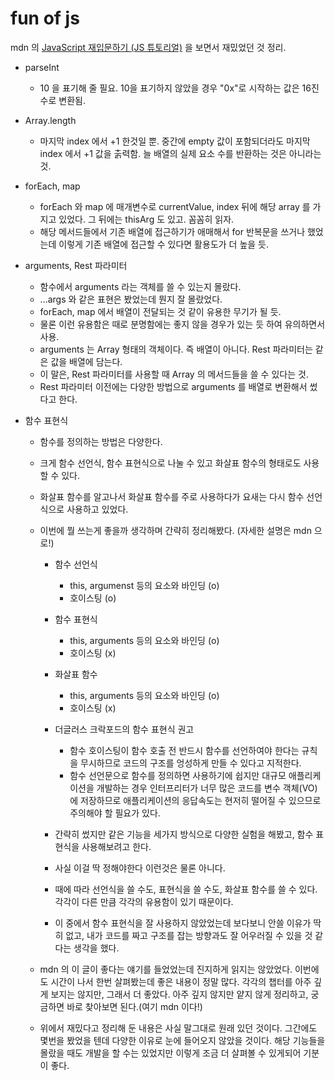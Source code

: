 # fun of js

mdn 의 [JavaScript 재입문하기 (JS 튜토리얼)](https://developer.mozilla.org/ko/docs/A_re-introduction_to_JavaScript) 을 보면서 재밌었던 것 정리.

- parseInt
    - 10 을 표기해 줄 필요. 10을 표기하지 않았을 경우 "0x"로 시작하는 값은 16진수로 변환됨.
- Array.length
    - 마지막 index 에서 +1 한것일 뿐. 중간에 empty 값이 포함되더라도 마지막 index 에서 +1 값을 춝력함. 늘 배열의 실제 요소 수를 반환하는 것은 아니라는 것.
- forEach, map
    - forEach 와 map 에 매개변수로 currentValue, index 뒤에 해당 array 를 가지고 있었다. 그 뒤에는 thisArg 도 있고. 꼼꼼히 읽자.
    - 해당 메서드들에서 기존 배열에 접근하기가 애매해서 for 반복문을 쓰거나 했었는데 이렇게 기존 배열에 접근할 수 있다면 활용도가 더 높을 듯.

- arguments, Rest 파라미터
    - 함수에서 arguments 라는 객체를 쓸 수 있는지 몰랐다.
    - ...args 와 같은 표현은 봤었는데 뭔지 잘 몰랐었다.
    - forEach, map 에서 배열이 전달되는 것 같이 유용한 무기가 될 듯.
    - 물론 이런 유용함은 때로 분명함에는 좋지 않을 경우가 있는 듯 하여  유의하면서 사용.
    - arguments 는 Array 형태의 객체이다. 즉 배열이 아니다. Rest 파라미터는 같은 값을 배열에 담는다.
    - 이 말은, Rest 파라미터를 사용할 때 Array 의 메서드들을 쓸 수 있다는 것.
    - Rest 파라미터 이전에는 다양한 방법으로 arguments 를 배열로 변환해서 썼다고 한다.

- 함수 표현식
    - 함수를 정의하는 방법은 다양한다.
    - 크게 함수 선언식, 함수 표현식으로 나눌 수 있고 화살표 함수의 형태로도 사용할 수 있다.
    - 화살표 함수를 알고나서 화살표 함수를 주로 사용하다가 요새는 다시 함수 선언식으로 사용하고 있었다.
    - 이번에 뭘 쓰는게 좋을까 생각하며 간략히 정리해봤다. (자세한 설명은 mdn 으로!)
        - 함수 선언식
            - this, argumenst 등의 요소와 바인딩 (o)
            - 호이스팅 (o)
        - 함수 표현식
            - this, arguments 등의 요소와 바인딩 (o)
            - 호이스팅 (x)
        - 화살표 함수
            - this, arguments 등의 요소와 바인딩 (o)
            - 호이스팅 (x)

        - 더글러스 크락포드의 함수 표현식 권고
            - 함수 호이스팅이 함수 호출 전 반드시 함수를 선언하여야 한다는 규칙을 무시하므로 코드의 구조를 엉성하게 만들 수 있다고 지적한다.
            - 함수 선언문으로 함수를 정의하면 사용하기에 쉽지만 대규모 애플리케이션을 개발하는 경우 인터프리터가 너무 많은 코드를 변수 객체(VO)에 저장하므로 애플리케이션의 응답속도는 현저히 떨어질 수 있으므로 주의해야 할 필요가 있다.

        - 간략히 썼지만 같은 기능을 세가지 방식으로 다양한 실험을 해봤고, 함수 표현식을 사용해보려고 한다.
        - 사실 이걸 딱 정해야한다 이런것은 물론 아니다.
        - 때에 따라 선언식을 쓸 수도, 표현식을 쓸 수도, 화살표 함수를 쓸 수 있다. 각각이 다른 만큼 각각의 유용함이 있기 때문이다.
        - 이 중에서 함수 표현식을 잘 사용하지 않았었는데 보다보니 안쓸 이유가 딱히 없고, 내가 코드를 짜고 구조를 잡는 방향과도 잘 어우러질 수 있을 것 같다는 생각을 했다.

    - mdn 의 이 글이 좋다는 얘기를 들었었는데 진지하게 읽지는 않았었다. 이번에도 시간이 나서 한번 살펴봤는데 좋은 내용이 정말 많다. 각각의 챕터를 아주 깊게 보지는 않지만, 그래서 더 좋았다. 아주 깊지 않지만 얕지 않게 정리하고, 궁금하면 바로 찾아보면 된다.(여기 mdn 이다!)
    - 위에서 재밌다고 정리해 둔 내용은 사실 말그대로 원래 있던 것이다. 그간에도 몇번을 봤었을 텐데 다양한 이유로 눈에 들어오지 않았을 것이다. 해당 기능들을 몰랐을 때도 개발을 할 수는 있었지만 이렇게 조금 더 살펴볼 수 있게되어 기분이 좋다.